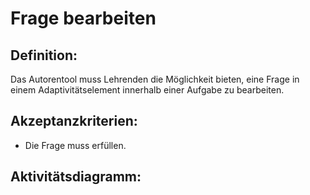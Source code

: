 # Frage bearbeiten


## Definition:

Das Autorentool muss Lehrenden die Möglichkeit bieten, eine Frage in einem Adaptivitätselement innerhalb einer Aufgabe
zu bearbeiten.

## Akzeptanzkriterien:

- Die Frage muss [](AWA9012.md)erfüllen.

## Aktivitätsdiagramm:

